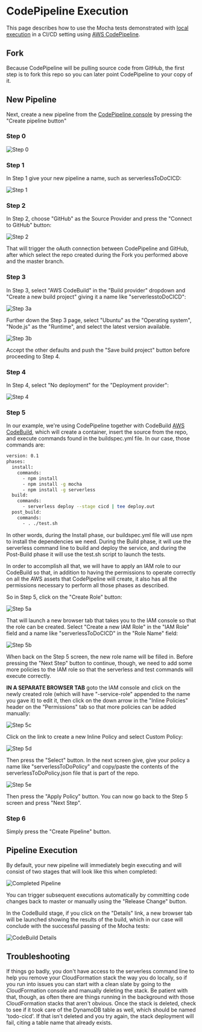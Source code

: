# CodePipeline Execution
This page describes how to use the Mocha tests demonstrated with [local execution](local.md) in a CI/CD setting using [AWS CodePipeline](https://aws.amazon.com/codepipeline/).

## Fork
Because CodePipeline will be pulling source code from GitHub, the first step is to fork this repo so you can later point CodePipeline to your copy of it.

## New Pipeline
Next, create a new pipeline from the [CodePipeline console](https://console.aws.amazon.com/codepipeline/home?region=us-east-1#/dashboard) by pressing the "Create pipeline button"

### Step 0
![Step 0](/img/codePipelineStep0.jpg)

### Step 1
In Step 1 give your new pipeline a name, such as serverlessToDoCICD:

![Step 1](/img/codePipelineStep1.jpg)

### Step 2
In Step 2, choose "GitHub" as the Source Provider and press the "Connect to GitHub" button:

![Step 2](/img/codePipelineStep2.jpg)

That will trigger the oAuth connection between CodePipeline and GitHub, after which select the repo created during the Fork you performed above and the master branch.

### Step 3
In Step 3, select "AWS CodeBuild" in the "Build provider" dropdown and "Create a new build project" giving it a name like "serverlesstoDoCICD":

![Step 3a](/img/codePipelineStep3a.jpg)

Further down the Step 3 page, select "Ubuntu" as the "Operating system", "Node.js" as the "Runtime", and select the latest version available.  

![Step 3b](/img/codePipelineStep3b.jpg)

Accept the other defaults and push the "Save build project" button before proceeding to Step 4.

### Step 4
In Step 4, select "No deployment" for the "Deployment provider":

![Step 4](/img/codePipelineStep4.jpg)

### Step 5
In our example, we're using CodePipeline together with CodeBuild [AWS CodeBuild](https://aws.amazon.com/codebuild/), which will create a container, insert the source from the repo, and execute commands found in the buildspec.yml file.  In our case, those commands are:

```bash
version: 0.1
phases:
  install:
    commands:
      - npm install
      - npm install -g mocha
      - npm install -g serverless
  build:
    commands:
      - serverless deploy --stage cicd | tee deploy.out 
  post_build:
    commands:
      - . ./test.sh
```

In other words, during the Install phase, our buildspec.yml file will use npm to install the dependencies we need.  During the Build phase, it will use the serverless command line to build and deploy the service, and during the Post-Build phase it will use the test.sh script to launch the tests.

In order to accomplish all that, we will have to apply an IAM role to our CodeBuild so that, in addition to having the permissions to operate correctly on all the AWS assets that CodePipeline will create, it also has all the permissions necessary to perform all those phases as described.  

So in Step 5, click on the "Create Role" button:

![Step 5a](/img/codePipelineStep5a.jpg)

That will launch a new browser tab that takes you to the IAM console so that the role can be created.  Select "Create a new IAM Role" in the "IAM Role" field and a name like "serverlessToDoCICD" in the "Role Name" field:

![Step 5b](/img/codePipelineStep5b.jpg)

When back on the Step 5 screen, the new role name will be filled in.  Before pressing the "Next Step" button to continue, though, we need to add some more policies to the IAM role so that the serverless and test commands will execute correctly.

**IN A SEPARATE BROWSER TAB** goto the IAM console and click on the newly created role (which will have "-service-role" appended to the name you gave it) to edit it, then click on the down arrow in the "Inline Policies" header on the "Permissions" tab so that more policies can be added manually:

![Step 5c](/img/codePipelineStep5c.jpg)

Click on the link to create a new Inline Policy and select Custom Policy:

![Step 5d](/img/codePipelineStep5d.jpg)

Then press the "Select" button.  In the next screen give, give your policy a name like "serverlessToDoPolicy" and copy/paste the contents of the serverlessToDoPolicy.json file that is part of the repo.

![Step 5e](/img/codePipelineStep5e.jpg)

Then press the "Apply Policy" button.  You can now go back to the Step 5 screen and press "Next Step".

### Step 6
Simply press the "Create Pipeline" button.

## Pipeline Execution
By default, your new pipeline will immediately begin executing and will consist of two stages that will look like this when completed:

![Completed Pipeline](/img/completedPipeline.jpg)

You can trigger subsequent executions automatically by committing code changes back to master or manually using the "Release Change" button.

In the CodeBuild stage, if you click on the "Details" link, a new browser tab will be launched showing the results of the build, which in our case will conclude with the successful passing of the Mocha tests:

![CodeBuild Details](/img/codeBuildDetails.jpg)

## Troubleshooting
If things go badly, you don't have access to the serverless command line to help you remove your CloudFormation stack the way you do locally, so if you run into issues you can start with a clean slate by going to the CloudFormation console and manually deleting the stack.  Be patient with that, though, as often there are things running in the background with those CloudFormation stacks that aren't obvious.  Once the stack is deleted, check to see if it took care of the DynamoDB table as well, which should be named 'todo-cicd'.  If that isn't deleted and you try again, the stack deployment will fail, citing a table name that already exists.


